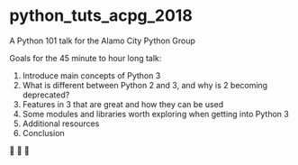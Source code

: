 # python_tuts_acpg_2018
A Python 101 talk for the Alamo City Python Group

Goals for the 45 minute to hour long talk:

1. Introduce main concepts of Python 3
2. What is different between Python 2 and 3, and why is 2 becoming deprecated?
3. Features in 3 that are great and how they can be used
4. Some modules and libraries worth exploring when getting into Python 3
5. Additional resources 
6. Conclusion

🎉 🐼 🎉